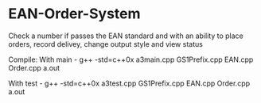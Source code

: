# EAN-Order-System

Check a number if passes the EAN standard and with an ability to place orders, record delivey, change output style and view status

Compile:
With main - g++ -std=c++0x a3main.cpp GS1Prefix.cpp EAN.cpp Order.cpp
            a.out
           
With test - g++ -std=c++0x a3test.cpp GS1Prefix.cpp EAN.cpp Order.cpp
            a.out 
